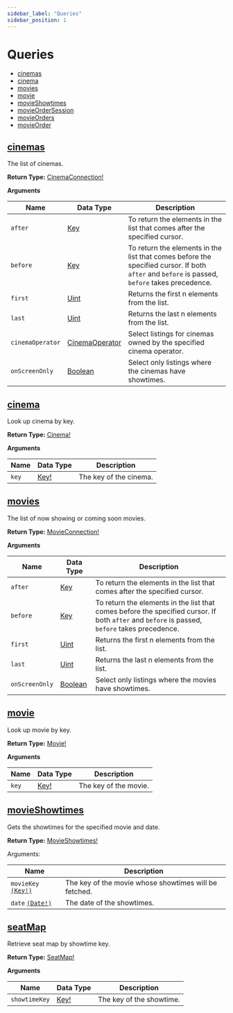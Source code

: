 ```yaml
---
sidebar_label: "Queries"
sidebar_position: 1
---
```


# Queries

- [cinemas](/docs/graphql/queries#cinemas)
- [cinema](/docs/graphql/queries#cinema)
- [movies](/docs/graphql/queries#movies)
- [movie](/docs/graphql/queries#movie)
- [movieShowtimes](/docs/graphql/queries#movieshowtimes)
- [movieOrderSession](/docs/graphql/queries#movieordersession)
- [movieOrders](/docs/graphql/queries#movieOrders)
- [movieOrder](/docs/graphql/queries#movieOrder)
  <!-- - [seatMap](/docs/graphql/queries#seatmap) -->
  <!-- - [tickets](/docs/graphql/queries#tickets) -->
  <!-- - [concessions](/docs/graphql/queries#concessions) -->
  <!-- - [vouchers](/docs/graphql/queries#vouchers) -->
  <!-- - [payments](/docs/graphql/queries#payments) -->

<!-- # Connections

Connections return a paginated list of items. The pagination is cursor-based. -->

## [cinemas](/docs/graphql/objects#cinemaconnection)

The list of cinemas.

**Return Type:** [CinemaConnection!](/docs/graphql/objects#cinemaconnection)

**Arguments**

| Name             | Data Type                                            | Description                                                                                                                                   |
| ---------------- | ---------------------------------------------------- | --------------------------------------------------------------------------------------------------------------------------------------------- |
| `after`          | [Key](/docs/graphql/scalars#key)                     | To return the elements in the list that comes after the specified cursor.                                                                     |
| `before`         | [Key](/docs/graphql/scalars#key)                     | To return the elements in the list that comes before the specified cursor. If both `after` and `before` is passed, `before` takes precedence. |
| `first`          | [Uint](/docs/graphql/scalars#uint)                   | Returns the first n elements from the list.                                                                                                   |
| `last`           | [Uint](/docs/graphql/scalars#uint)                   | Returns the last n elements from the list.                                                                                                    |
| `cinemaOperator` | [CinemaOperator](/docs/graphql/enums#cinemaoperator) | Select listings for cinemas owned by the specified cinema operator.                                                                           |
| `onScreenOnly`   | [Boolean](/docs/graphql/scalars#boolean)             | Select only listings where the cinemas have showtimes.                                                                                        |

## [cinema](/docs/graphql/objects#cinema)

Look up cinema by key.

**Return Type:** [Cinema!](/docs/graphql/objects#cinema)

**Arguments**

| Name  | Data Type                         | Description            |
| ----- | --------------------------------- | ---------------------- |
| `key` | [Key!](/docs/graphql/scalars#key) | The key of the cinema. |

## [movies](/docs/graphql/objects#movieconnection)

The list of now showing or coming soon movies.

**Return Type:** [MovieConnection!](/docs/graphql/objects#movieconnection)

**Arguments**

| Name           | Data Type                                | Description                                                                                                                                   |
| -------------- | ---------------------------------------- | --------------------------------------------------------------------------------------------------------------------------------------------- |
| `after`        | [Key](/docs/graphql/scalars#key)         | To return the elements in the list that comes after the specified cursor.                                                                     |
| `before`       | [Key](/docs/graphql/scalars#key)         | To return the elements in the list that comes before the specified cursor. If both `after` and `before` is passed, `before` takes precedence. |
| `first`        | [Uint](/docs/graphql/scalars#uint)       | Returns the first n elements from the list.                                                                                                   |
| `last`         | [Uint](/docs/graphql/scalars#uint)       | Returns the last n elements from the list.                                                                                                    |
| `onScreenOnly` | [Boolean](/docs/graphql/scalars#boolean) | Select only listings where the movies have showtimes.                                                                                         |

## [movie](/docs/graphql/objects#movie)

Look up movie by key.

**Return Type:** [Movie!](/docs/graphql/objects#movie)

**Arguments**

| Name  | Data Type                         | Description           |
| ----- | --------------------------------- | --------------------- |
| `key` | [Key!](/docs/graphql/scalars#key) | The key of the movie. |

## [movieShowtimes](/docs/graphql/objects#movieshowtimes)

Gets the showtimes for the specified movie and date.

**Return Type:** [MovieShowtimes!](/docs/graphql/objects#movieshowtimes)

Arguments:

| Name                                             | Description                                           |
| ------------------------------------------------ | ----------------------------------------------------- |
| `movieKey` [`(Key!)`](/docs/graphql/scalars#key) | The key of the movie whose showtimes will be fetched. |
| `date` [`(Date!)`](/docs/graphql/scalars#date)   | The date of the showtimes.                            |

## [seatMap](/docs/graphql/queries#seatmap)

Retrieve seat map by showtime key.

**Return Type:** [SeatMap!](/docs/graphql/objects#seatmap)

**Arguments**

| Name          | Data Type                         | Description              |
| ------------- | --------------------------------- | ------------------------ |
| `showtimeKey` | [Key!](/docs/graphql/scalars#key) | The key of the showtime. |
